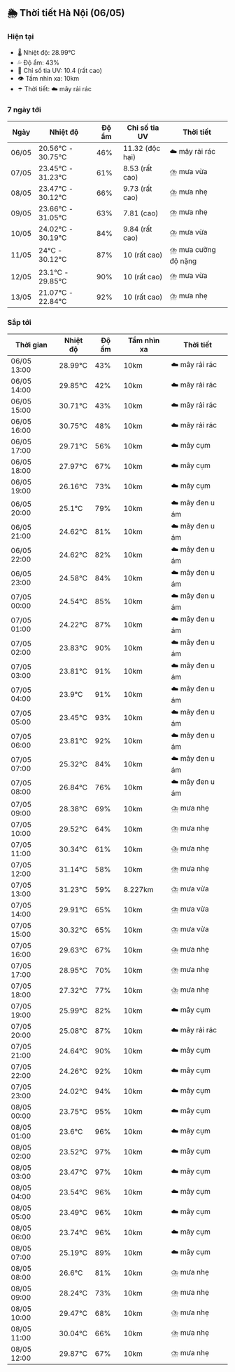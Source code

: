 ## 🌦️ Thời tiết Hà Nội (06/05)

### Hiện tại

- 🌡️ Nhiệt độ: 28.99℃
- 💦 Độ ẩm: 43%
- 🌟 Chỉ số tia UV: 10.4 (rất cao)
- 👁️ Tầm nhìn xa: 10km
- ☂️ Thời tiết: ☁️ mây rải rác

### 7 ngày tới

| Ngày | Nhiệt độ | Độ ẩm | Chỉ số tia UV | Thời tiết |
| --- | --- | --- | --- | --- |
| 06/05 | 20.56℃ - 30.75℃ | 46% | 11.32 (độc hại) | ☁️ mây rải rác |
| 07/05 | 23.45℃ - 31.23℃ | 61% | 8.53 (rất cao) | ⛈️ mưa vừa |
| 08/05 | 23.47℃ - 30.12℃ | 66% | 9.73 (rất cao) | ⛈️ mưa nhẹ |
| 09/05 | 23.66℃ - 31.05℃ | 63% | 7.81 (cao) | ⛈️ mưa nhẹ |
| 10/05 | 24.02℃ - 30.19℃ | 84% | 9.84 (rất cao) | ⛈️ mưa vừa |
| 11/05 | 24℃ - 30.12℃ | 87% | 10 (rất cao) | ⛈️ mưa cường độ nặng |
| 12/05 | 23.1℃ - 29.85℃ | 90% | 10 (rất cao) | ⛈️ mưa vừa |
| 13/05 | 21.07℃ - 22.84℃ | 92% | 10 (rất cao) | ⛈️ mưa nhẹ |

### Sắp tới

| Thời gian | Nhiệt độ | Độ ẩm | Tầm nhìn xa | Thời tiết |
| --- | --- | --- | --- | --- |
| 06/05 13:00 | 28.99℃ | 43% | 10km | ☁️ mây rải rác |
| 06/05 14:00 | 29.85℃ | 42% | 10km | ☁️ mây rải rác |
| 06/05 15:00 | 30.71℃ | 43% | 10km | ☁️ mây rải rác |
| 06/05 16:00 | 30.75℃ | 48% | 10km | ☁️ mây rải rác |
| 06/05 17:00 | 29.71℃ | 56% | 10km | ☁️ mây cụm |
| 06/05 18:00 | 27.97℃ | 67% | 10km | ☁️ mây cụm |
| 06/05 19:00 | 26.16℃ | 73% | 10km | ☁️ mây cụm |
| 06/05 20:00 | 25.1℃ | 79% | 10km | ☁️ mây đen u ám |
| 06/05 21:00 | 24.62℃ | 81% | 10km | ☁️ mây đen u ám |
| 06/05 22:00 | 24.62℃ | 82% | 10km | ☁️ mây đen u ám |
| 06/05 23:00 | 24.58℃ | 84% | 10km | ☁️ mây đen u ám |
| 07/05 00:00 | 24.54℃ | 85% | 10km | ☁️ mây đen u ám |
| 07/05 01:00 | 24.22℃ | 87% | 10km | ☁️ mây đen u ám |
| 07/05 02:00 | 23.83℃ | 90% | 10km | ☁️ mây đen u ám |
| 07/05 03:00 | 23.81℃ | 91% | 10km | ☁️ mây đen u ám |
| 07/05 04:00 | 23.9℃ | 91% | 10km | ☁️ mây đen u ám |
| 07/05 05:00 | 23.45℃ | 93% | 10km | ☁️ mây đen u ám |
| 07/05 06:00 | 23.81℃ | 92% | 10km | ☁️ mây đen u ám |
| 07/05 07:00 | 25.32℃ | 84% | 10km | ☁️ mây đen u ám |
| 07/05 08:00 | 26.84℃ | 76% | 10km | ☁️ mây đen u ám |
| 07/05 09:00 | 28.38℃ | 69% | 10km | ⛈️ mưa nhẹ |
| 07/05 10:00 | 29.52℃ | 64% | 10km | ⛈️ mưa nhẹ |
| 07/05 11:00 | 30.34℃ | 61% | 10km | ⛈️ mưa nhẹ |
| 07/05 12:00 | 31.14℃ | 58% | 10km | ⛈️ mưa nhẹ |
| 07/05 13:00 | 31.23℃ | 59% | 8.227km | ⛈️ mưa vừa |
| 07/05 14:00 | 29.91℃ | 65% | 10km | ⛈️ mưa vừa |
| 07/05 15:00 | 30.32℃ | 65% | 10km | ⛈️ mưa vừa |
| 07/05 16:00 | 29.63℃ | 67% | 10km | ⛈️ mưa nhẹ |
| 07/05 17:00 | 28.95℃ | 70% | 10km | ⛈️ mưa nhẹ |
| 07/05 18:00 | 27.32℃ | 77% | 10km | ⛈️ mưa nhẹ |
| 07/05 19:00 | 25.99℃ | 82% | 10km | ☁️ mây cụm |
| 07/05 20:00 | 25.08℃ | 87% | 10km | ☁️ mây rải rác |
| 07/05 21:00 | 24.64℃ | 90% | 10km | ☁️ mây cụm |
| 07/05 22:00 | 24.26℃ | 92% | 10km | ☁️ mây cụm |
| 07/05 23:00 | 24.02℃ | 94% | 10km | ☁️ mây cụm |
| 08/05 00:00 | 23.75℃ | 95% | 10km | ☁️ mây cụm |
| 08/05 01:00 | 23.6℃ | 96% | 10km | ☁️ mây cụm |
| 08/05 02:00 | 23.52℃ | 97% | 10km | ☁️ mây cụm |
| 08/05 03:00 | 23.47℃ | 97% | 10km | ☁️ mây cụm |
| 08/05 04:00 | 23.54℃ | 96% | 10km | ☁️ mây cụm |
| 08/05 05:00 | 23.49℃ | 96% | 10km | ☁️ mây cụm |
| 08/05 06:00 | 23.74℃ | 96% | 10km | ☁️ mây cụm |
| 08/05 07:00 | 25.19℃ | 89% | 10km | ☁️ mây cụm |
| 08/05 08:00 | 26.6℃ | 81% | 10km | ⛈️ mưa nhẹ |
| 08/05 09:00 | 28.24℃ | 73% | 10km | ⛈️ mưa nhẹ |
| 08/05 10:00 | 29.47℃ | 68% | 10km | ⛈️ mưa nhẹ |
| 08/05 11:00 | 30.04℃ | 66% | 10km | ⛈️ mưa nhẹ |
| 08/05 12:00 | 29.87℃ | 67% | 10km | ⛈️ mưa nhẹ |
